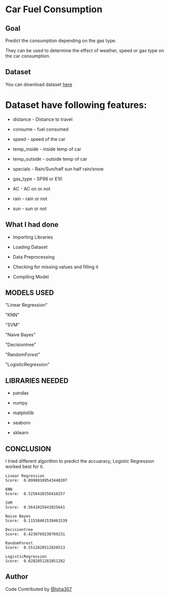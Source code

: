 # Car Fuel Consumption

## Goal

Predict the consumption depending on the gas type.

They can be used to determine the effect of weather, speed or gas type on the car consumption.

## Dataset

You can download dataset [here](https://www.kaggle.com/anderas/car-consume)

# Dataset have following features:

* distance - Distance to travel

* consume - fuel consumed

* speed - speed of the car

* temp_inside - inside temp of car

* temp_outside - outside temp of car

* specials - Rain/Sun/half sun half rain/snow

* gas_type - SP98 or E10

* AC - AC on or not

* rain - rain or not

* sun - sun or not

## What I had done

* Importing Libraries

* Loading Dataset

* Data Preprocessing

* Checking for missing values and filling it

* Compiling Model

## MODELS USED 

"Linear Regression"

"KNN"
    
"SVM" 

"Naive Bayes"

"Decisiontree"

"RandomForest"

"LogisticRegression" 

## LIBRARIES NEEDED

* pandas

* numpy

* matplotlib

* seaborn

* sklearn

## CONCLUSION 

I tried different algorithm to predict the accuaracy, Logistic Regression worked best for it.

```
Linear Regression
Score:  0.09988189543440207

KNN
Score:  0.5256410256410257

SVM
Score:  0.5641025641025641

Naive Bayes
Score:  0.11538461538461539

Decisiontree
Score:  0.4230769230769231

RandomForest
Score:  0.5512820512820513

LogisticRegression
Score:  0.6282051282051282
```

## Author

Code Contributed by [@Isha307](https://github.com/Isha307)
